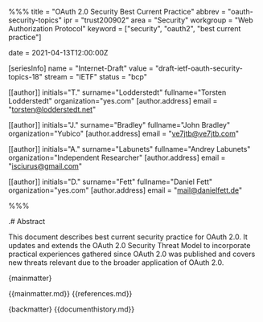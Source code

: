 %%%
title = "OAuth 2.0 Security Best Current Practice"
abbrev = "oauth-security-topics"
ipr = "trust200902"
area = "Security"
workgroup = "Web Authorization Protocol"
keyword = ["security", "oauth2", "best current practice"]

date = 2021-04-13T12:00:00Z

[seriesInfo]
name = "Internet-Draft"
value = "draft-ietf-oauth-security-topics-18"
stream = "IETF"
status = "bcp"

[[author]]
initials="T."
surname="Lodderstedt"
fullname="Torsten Lodderstedt"
organization="yes.com"
    [author.address]
    email = "torsten@lodderstedt.net"

[[author]]
initials="J."
surname="Bradley"
fullname="John Bradley"
organization="Yubico"
    [author.address]
    email = "ve7jtb@ve7jtb.com"
    
[[author]]
initials="A."
surname="Labunets"
fullname="Andrey Labunets"
organization="Independent Researcher"
    [author.address]
    email = "isciurus@gmail.com"

[[author]]
initials="D."
surname="Fett"
fullname="Daniel Fett"
organization="yes.com"
    [author.address]
    email = "mail@danielfett.de"
    
%%%

.# Abstract 

This document describes best current security practice for OAuth 2.0.
It updates and extends the OAuth 2.0 Security Threat Model to
incorporate practical experiences gathered since OAuth 2.0 was
published and covers new threats relevant due to the broader
application of OAuth 2.0.

{mainmatter}

{{mainmatter.md}}
{{references.md}}

{backmatter}
{{documenthistory.md}}
